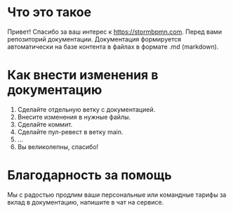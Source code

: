 # Что это такое 
Привет! Спасибо за ваш интерес к https://stormbpmn.com.  Перед вами репозиторий документации. Документация формируется автоматически на базе контента в файлах в формате .md (markdown). 

# Как внести изменения в документацию
1. Сделайте отдельную ветку с документацией.
2. Внесите изменения в нужные файлы.
3. Сделайте коммит.
4. Сделайте пул-ревест в ветку main.
5. ...
6. Вы великолепны, спасибо!


# Благодарность за помощь
Мы с радостью продлим ваши персональные или командные тарифы за вклад в документацию, напишите в чат на сервисе.
